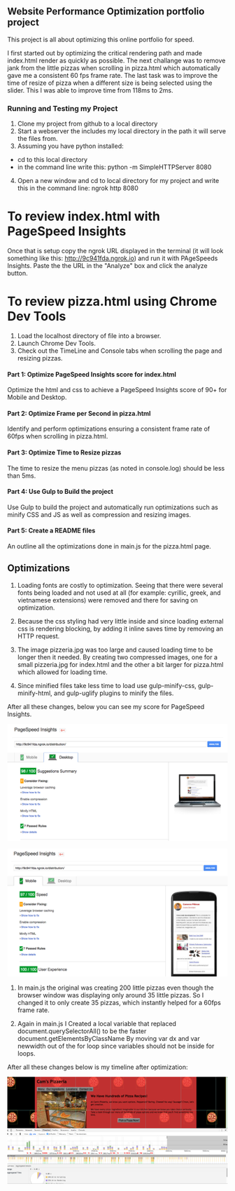 ## Website Performance Optimization portfolio project

This project is all about optimizing this online portfolio for speed.

I first started out by optimizing the critical rendering path and made index.html render as quickly as possible. The next challange was to remove jank from the little pizzas when scrolling in pizza.html which automatically gave me a consistent 60 fps frame rate. The last task was to improve the time of resize of pizza when a different size is being selected using the slider. This I was able to improve time from 118ms to 2ms.

### Running and Testing my Project

1. Clone my project from github to a local directory
2. Start a webserver the includes my local directory in the path it will serve the files from.
3. Assuming you have python installed:
  * cd to this local directory
  * in the command line write this: python -m SimpleHTTPServer 8080
4. Open a new window and cd to local directory for my project and write this in the command line: ngrok http 8080

# To review index.html with PageSpeed Insights

Once that is setup copy the ngrok URL displayed in the terminal (it will look something like this: http://9c941fda.ngrok.io) and run it with PAgeSpeeds Insights. Paste the the URL in the "Analyze"  box and click the analyze button.

# To review pizza.html using Chrome Dev Tools

1. Load the localhost directory of file into a browser.
2. Launch Chrome Dev Tools.
3. Check out the TimeLine and Console tabs when scrolling the page and resizing pizzas.

#### Part 1: Optimize PageSpeed Insights score for index.html

Optimize the html and css to achieve a PageSpeed Insights score of 90+ for Mobile and Desktop.

#### Part 2: Optimize Frame per Second in pizza.html

Identify and perform optimizations ensuring a consistent frame rate of 60fps when scrolling in pizza.html.

#### Part 3: Optimize Time to Resize pizzas

The time to resize the menu pizzas (as noted in console.log) should be less than 5ms.

#### Part 4: Use Gulp to Build the project

Use Gulp to build the project and automatically run optimizations such as minify CSS and JS as well as compression and resizing images.

#### Part 5: Create a README files

An outline all the optimizations done in main.js for the pizza.html page.

## Optimizations

1. Loading fonts are costly to optimization. Seeing that there were several fonts being loaded and not used at all (for example: cyrillic, greek, and vietnamese extensions) were removed and there for saving on optimization.

2. Because the css styling had very little inside and since loading external css is rendering blocking, by adding it inline saves time by removing an HTTP request.

3. The image pizzeria.jpg was too large and caused loading time to be longer then it needed. By creating two compressed images, one for a small pizzeria.jpg for index.html and the other a bit larger for pizza.html which allowed for loading time.

4. Since minified files take less time to load use gulp-minify-css, gulp-minify-html, and gulp-uglify plugins to minify the files.

After all these changes, below you can see my score for PageSpeed Insights.

![image](desktopPageSpeed.png)

![image](mobilePageSpeed.png)

1. In main.js the original was creating 200 little pizzas even though the browser window was displaying only around 35 little pizzas. So I    changed it to only create 35 pizzas, which instantly helped for a 60fps frame rate.

2. Again in main.js I Created a local variable that replaced document.querySelectorAll() to be the faster document.getElementsByClassName By moving var dx and var newwidth out of the for loop since variables should not be inside for loops.

After all these changes below is my timeline after optimization:

![image](framePerSec.png)
